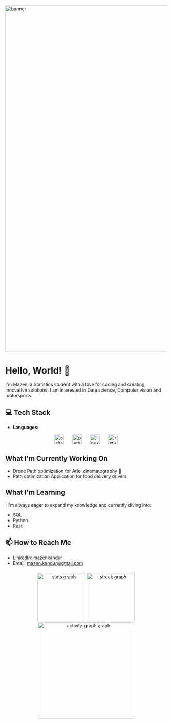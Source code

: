 ##
<img src="https://media.giphy.com/media/v1.Y2lkPTc5MGI3NjExZGNlOW00MWhybGo1enppOGFyajl1aGNzZXJiMWM5ODhvemM1cXRqaiZlcD12MV9pbnRlcm5hbF9naWZfYnlfaWQmY3Q9Zw/A0KdCQpIeacdjrHQnE/giphy.gif" alt="banner"  width = "1080">


# Hello, World! 👋

I'm Mazen, a Statistics student with a love for coding and creating innovative solutions.
I am interested in Data science, Computer vision and motorsports.


## 💻 Tech Stack
- **Languages:**

<div align="center">
  <img src="https://img.shields.io/badge/C Sharp-239120?logo=csharp&logoColor=white&style=for-the-badge" height="30" alt="csharp logo"  />
  <img width="18" />
  <img src="https://img.shields.io/badge/Python-3776AB?logo=python&logoColor=white&style=for-the-badge" height="30" alt="python logo"  />
  <img width="18" />
  <img src="https://img.shields.io/badge/Linux-FCC624?logo=linux&logoColor=black&style=for-the-badge" height="30" alt="linux logo"  />
  <img width="18" />
  <img src="https://img.shields.io/badge/RStudio-75AADB?logo=rstudio&logoColor=black&style=for-the-badge" height="30" alt="rstudio logo"  />
</div>


## What I'm Currently Working On

- Drone Path optimization for Ariel cinematography 🚀
- Path optimization Application for food delivery drivers 


## What I'm Learning

-I'm always eager to expand my knowledge and currently diving into:
- SQL
- Python
- Rust

## 📫 How to Reach Me

- LinkedIn: mazenkandur
- Email: mazen.kandur@gmail.com







###
<div align="center">
  <img src="https://github-readme-stats.vercel.app/api?username=mazenkandur&hide_title=false&hide_rank=false&show_icons=true&include_all_commits=true&count_private=true&disable_animations=false&theme=gruvbox_light&locale=en&hide_border=false&order=1" height="150" alt="stats graph"  />
  <img src="https://streak-stats.demolab.com?user=mazenkandur&locale=en&mode=daily&theme=gruvbox_light&hide_border=false&border_radius=5&order=3" height="150" alt="streak graph"  />
  <img src="https://github-readme-activity-graph.vercel.app/graph?username=mazenkandur&radius=16&theme=gruvbox&area=true&order=5&hide_border=false" height="300" alt="activity-graph graph"  />
</div>



